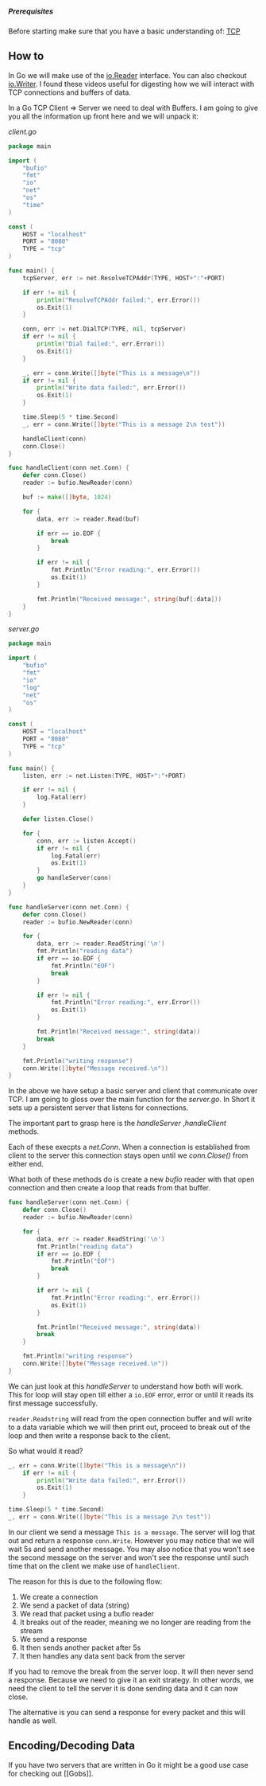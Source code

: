 ##### Prerequisites
Before starting make sure that you have a basic understanding of: [TCP](https://www.khanacademy.org/computing/computers-and-internet/xcae6f4a7ff015e7d:the-internet/xcae6f4a7ff015e7d:transporting-packets/a/transmission-control-protocol--tcp) 
## How to
In Go we will make use of the [io.Reader](https://www.youtube.com/watch?v=O-MeKOuvzYE) interface. You can also checkout [io.Writer](https://www.youtube.com/watch?v=A1MS2LHcPuE). I found these videos useful for digesting how we will interact with TCP connections and buffers of data.

In a Go TCP Client => Server we need to deal with Buffers. I am going to give you all the information up front here and we will unpack it:

*client.go*
```go 
package main

import (
	"bufio"
	"fmt"
	"io"
	"net"
	"os"
	"time"
)

const (
	HOST = "localhost"
	PORT = "8080"
	TYPE = "tcp"
)

func main() {
	tcpServer, err := net.ResolveTCPAddr(TYPE, HOST+":"+PORT)

	if err != nil {
		println("ResolveTCPAddr failed:", err.Error())
		os.Exit(1)
	}

	conn, err := net.DialTCP(TYPE, nil, tcpServer)
	if err != nil {
		println("Dial failed:", err.Error())
		os.Exit(1)
	}

	_, err = conn.Write([]byte("This is a message\n"))
	if err != nil {
		println("Write data failed:", err.Error())
		os.Exit(1)
	}

	time.Sleep(5 * time.Second)
	_, err = conn.Write([]byte("This is a message 2\n test"))

	handleClient(conn)
	conn.Close()
}

func handleClient(conn net.Conn) {
	defer conn.Close()
	reader := bufio.NewReader(conn)

	buf := make([]byte, 1024)

	for {
		data, err := reader.Read(buf)

		if err == io.EOF {
			break
		}

		if err != nil {
			fmt.Println("Error reading:", err.Error())
			os.Exit(1)
		}

		fmt.Println("Received message:", string(buf[:data]))
	}
}
```

*server.go*
```go
package main

import (
	"bufio"
	"fmt"
	"io"
	"log"
	"net"
	"os"
)

const (
	HOST = "localhost"
	PORT = "8080"
	TYPE = "tcp"
)

func main() {
	listen, err := net.Listen(TYPE, HOST+":"+PORT)

	if err != nil {
		log.Fatal(err)
	}

	defer listen.Close()

	for {
		conn, err := listen.Accept()
		if err != nil {
			log.Fatal(err)
			os.Exit(1)
		}
		go handleServer(conn)
	}
}

func handleServer(conn net.Conn) {
	defer conn.Close()
	reader := bufio.NewReader(conn)

	for {
		data, err := reader.ReadString('\n')
		fmt.Println("reading data")
		if err == io.EOF {
			fmt.Println("EOF")
			break
		}

		if err != nil {
			fmt.Println("Error reading:", err.Error())
			os.Exit(1)
		}

		fmt.Println("Received message:", string(data))
		break
	}

	fmt.Println("writing response")
	conn.Write([]byte("Message received.\n"))
}
```

In the above we have setup a basic server and client that communicate over TCP. I am going to gloss over the main function for the *server.go*. In Short it sets up a persistent server that listens for connections.

The important part to grasp here is the *handleServer* ,*handleClient* methods.

Each of these execpts a *net.Conn*. When a connection is established from client to the server this connection stays open until we *conn.Close()* from either end.

What both of these methods do is create a new *bufio* reader with that open connection and then create a loop that reads from that buffer.

```go
func handleServer(conn net.Conn) {
	defer conn.Close()
	reader := bufio.NewReader(conn)

	for {
		data, err := reader.ReadString('\n')
		fmt.Println("reading data")
		if err == io.EOF {
			fmt.Println("EOF")
			break
		}

		if err != nil {
			fmt.Println("Error reading:", err.Error())
			os.Exit(1)
		}

		fmt.Println("Received message:", string(data))
		break
	}

	fmt.Println("writing response")
	conn.Write([]byte("Message received.\n"))
}
```

We can just look at this *handleServer* to understand how both will work. This for loop will stay open till either a `io.EOF` error, error or until it reads its first message successfully.

`reader.Readstring` will read from the open connection buffer and will write to a data variable which we will then print out, proceed to break out of the loop and then write a response back to the client.

So what would it read?

```go
_, err = conn.Write([]byte("This is a message\n"))
	if err != nil {
		println("Write data failed:", err.Error())
		os.Exit(1)
	}

time.Sleep(5 * time.Second)
_, err = conn.Write([]byte("This is a message 2\n test"))
```

In our client we send a message `This is a message`. The server will log that out and return a response `conn.Write`. However you may notice that we will wait 5s and send another message. You may also notice that you won't see the second message on the server and won't see the response until such time that on the client we make use of `handleClient`.

The reason for this is due to the following flow:

1) We create a connection
2) We send a packet of data (string)
3) We read that packet using a bufio reader
4) It breaks out of the reader, meaning we no longer are reading from the stream
5) We send a response
6) It then sends another packet after 5s
7) It then handles any data sent back from the server

If you had to remove the break from the server loop. It will then never send a response. Because we need to give it an exit strategy. In other words, we need the client to tell the server it is done sending data and it can now close.

The alternative is you can send a response for every packet and this will handle as well.

## Encoding/Decoding Data







If you have two servers that are written in Go it might be a good use case for checking out [[Gobs]].